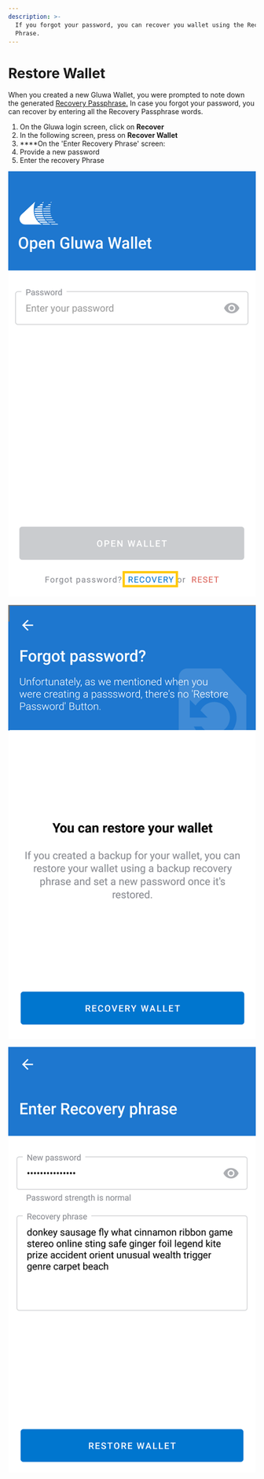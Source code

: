 ```yaml
---
description: >-
  If you forgot your password, you can recover you wallet using the Recovery
  Phrase.
---
```


# Restore Wallet

When you created a new Gluwa Wallet, you were prompted to note down the generated [Recovery Passphrase.](https://docs.gluwa.com/get-started/gluwa/create-a-new-gluwa-wallet#backup-the-recovery-phrase) In case you forgot your password, you can recover by entering all the Recovery Passphrase words.

1.  On the Gluwa login screen, click on **Recover**
2.  In the following screen, press on **Recover Wallet**
3.  ****On the 'Enter Recovery Phrase' screen:
   1. Provide a new password
   2. Enter the recovery Phrase

![](../../.gitbook/assets/login-screen.png)

![](../../.gitbook/assets/recover-wallet%20%281%29.png)

![](../../.gitbook/assets/added-passprase%20%282%29.png)

